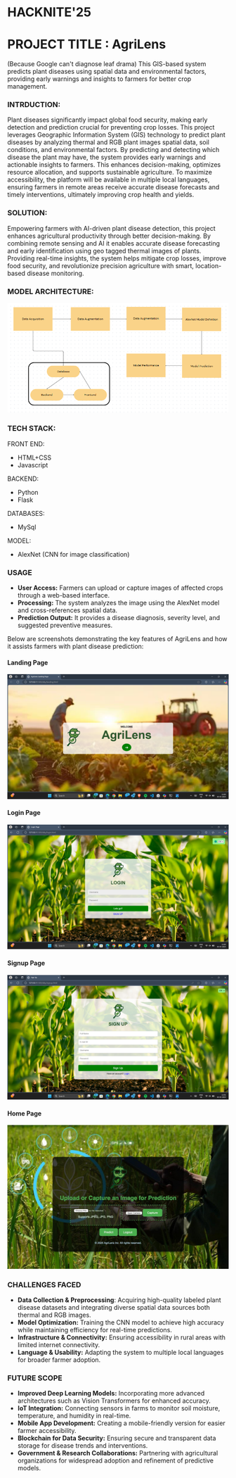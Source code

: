 # HACKNITE'25
# PROJECT TITLE : AgriLens
(Because Google can't diagnose leaf drama)
This GIS-based system predicts plant diseases using spatial data and environmental factors, providing early warnings and insights to farmers for better crop management.

### INTRDUCTION:
Plant diseases significantly impact global food security, making early detection and prediction crucial for preventing crop losses. This project leverages Geographic Information System (GIS) technology to predict plant diseases by analyzing thermal and RGB plant images spatial data, soil conditions, and environmental factors. By predicting and detecting which disease the plant may have, the system provides early warnings and actionable insights to farmers. This enhances decision-making, optimizes resource allocation, and supports sustainable agriculture. To maximize accessibility, the platform will be available in multiple local languages, ensuring farmers in remote areas receive accurate disease forecasts and timely interventions, ultimately improving crop health and yields.

### SOLUTION:
Empowering farmers with AI-driven plant disease detection, this project enhances agricultural productivity through better decision-making. By combining remote sensing and AI it enables accurate disease forecasting and early identification using geo tagged thermal images of plants. Providing real-time insights, the system helps mitigate crop losses, improve food security, and revolutionize precision agriculture with smart, location-based disease monitoring.

### MODEL ARCHITECTURE: 
![Model](model_block.png)

### TECH STACK: 
FRONT END:
- HTML+CSS
- Javascript

BACKEND: 
- Python
- Flask

DATABASES:
- MySql

MODEL: 
- AlexNet (CNN for image classification)

### USAGE
- **User Access:** Farmers can upload or capture images of affected crops through a web-based interface.
- **Processing:** The system analyzes the image using the AlexNet model and cross-references spatial data.
- **Prediction Output:** It provides a disease diagnosis, severity level, and suggested preventive measures.

Below are screenshots demonstrating the key features of AgriLens and how it assists farmers with plant disease prediction:
#### **Landing Page**
![Landing Page](landing-page.png)

#### **Login Page**
![Login Page](login-page.png)

#### **Signup Page**
![Signup Page](signup-page.png)

#### **Home Page**
![Home Page](home-page.jpeg)

### CHALLENGES FACED
- **Data Collection & Preprocessing**: Acquiring high-quality labeled plant disease datasets and integrating diverse spatial data sources both thermal and RGB images.
- **Model Optimization:** Training the CNN model to achieve high accuracy while maintaining efficiency for real-time predictions.
- **Infrastructure & Connectivity:** Ensuring accessibility in rural areas with limited internet connectivity.
- **Language & Usability:** Adapting the system to multiple local languages for broader farmer adoption.

### FUTURE SCOPE
- **Improved Deep Learning Models:** Incorporating more advanced architectures such as Vision Transformers for enhanced accuracy.
- **IoT Integration:** Connecting sensors in farms to monitor soil moisture, temperature, and humidity in real-time.
- **Mobile App Development:** Creating a mobile-friendly version for easier farmer accessibility.
- **Blockchain for Data Security:** Ensuring secure and transparent data storage for disease trends and interventions.
- **Government & Research Collaborations:** Partnering with agricultural organizations for widespread adoption and refinement of predictive models.
